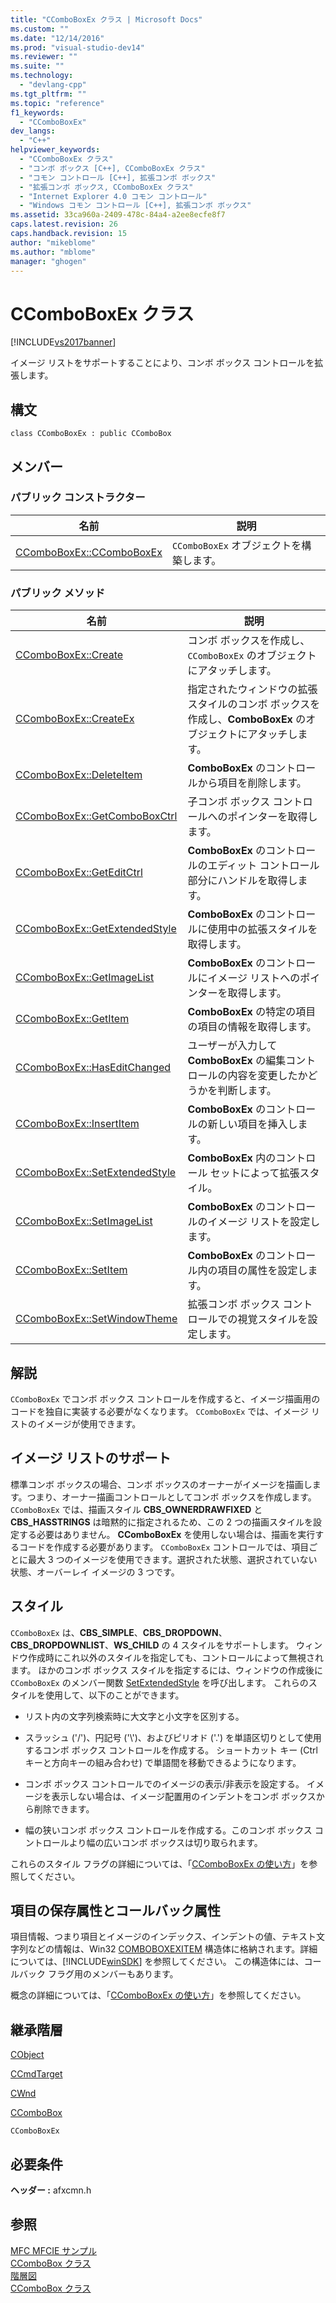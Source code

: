 ```yaml
---
title: "CComboBoxEx クラス | Microsoft Docs"
ms.custom: ""
ms.date: "12/14/2016"
ms.prod: "visual-studio-dev14"
ms.reviewer: ""
ms.suite: ""
ms.technology: 
  - "devlang-cpp"
ms.tgt_pltfrm: ""
ms.topic: "reference"
f1_keywords: 
  - "CComboBoxEx"
dev_langs: 
  - "C++"
helpviewer_keywords: 
  - "CComboBoxEx クラス"
  - "コンボ ボックス [C++], CComboBoxEx クラス"
  - "コモン コントロール [C++], 拡張コンボ ボックス"
  - "拡張コンボ ボックス, CComboBoxEx クラス"
  - "Internet Explorer 4.0 コモン コントロール"
  - "Windows コモン コントロール [C++], 拡張コンボ ボックス"
ms.assetid: 33ca960a-2409-478c-84a4-a2ee8ecfe8f7
caps.latest.revision: 26
caps.handback.revision: 15
author: "mikeblome"
ms.author: "mblome"
manager: "ghogen"
---
```

# CComboBoxEx クラス
[!INCLUDE[vs2017banner](../../assembler/inline/includes/vs2017banner.md)]

イメージ リストをサポートすることにより、コンボ ボックス コントロールを拡張します。  
  
## 構文  
  
```  
class CComboBoxEx : public CComboBox  
```  
  
## メンバー  
  
### パブリック コンストラクター  
  
|名前|説明|  
|--------|--------|  
|[CComboBoxEx::CComboBoxEx](../Topic/CComboBoxEx::CComboBoxEx.md)|`CComboBoxEx` オブジェクトを構築します。|  
  
### パブリック メソッド  
  
|名前|説明|  
|--------|--------|  
|[CComboBoxEx::Create](../Topic/CComboBoxEx::Create.md)|コンボ ボックスを作成し、`CComboBoxEx` のオブジェクトにアタッチします。|  
|[CComboBoxEx::CreateEx](../Topic/CComboBoxEx::CreateEx.md)|指定されたウィンドウの拡張スタイルのコンボ ボックスを作成し、**ComboBoxEx** のオブジェクトにアタッチします。|  
|[CComboBoxEx::DeleteItem](../Topic/CComboBoxEx::DeleteItem.md)|**ComboBoxEx** のコントロールから項目を削除します。|  
|[CComboBoxEx::GetComboBoxCtrl](../Topic/CComboBoxEx::GetComboBoxCtrl.md)|子コンボ ボックス コントロールへのポインターを取得します。|  
|[CComboBoxEx::GetEditCtrl](../Topic/CComboBoxEx::GetEditCtrl.md)|**ComboBoxEx** のコントロールのエディット コントロール部分にハンドルを取得します。|  
|[CComboBoxEx::GetExtendedStyle](../Topic/CComboBoxEx::GetExtendedStyle.md)|**ComboBoxEx** のコントロールに使用中の拡張スタイルを取得します。|  
|[CComboBoxEx::GetImageList](../Topic/CComboBoxEx::GetImageList.md)|**ComboBoxEx** のコントロールにイメージ リストへのポインターを取得します。|  
|[CComboBoxEx::GetItem](../Topic/CComboBoxEx::GetItem.md)|**ComboBoxEx** の特定の項目の項目の情報を取得します。|  
|[CComboBoxEx::HasEditChanged](../Topic/CComboBoxEx::HasEditChanged.md)|ユーザーが入力して **ComboBoxEx** の編集コントロールの内容を変更したかどうかを判断します。|  
|[CComboBoxEx::InsertItem](../Topic/CComboBoxEx::InsertItem.md)|**ComboBoxEx** のコントロールの新しい項目を挿入します。|  
|[CComboBoxEx::SetExtendedStyle](../Topic/CComboBoxEx::SetExtendedStyle.md)|**ComboBoxEx** 内のコントロール セットによって拡張スタイル。|  
|[CComboBoxEx::SetImageList](../Topic/CComboBoxEx::SetImageList.md)|**ComboBoxEx** のコントロールのイメージ リストを設定します。|  
|[CComboBoxEx::SetItem](../Topic/CComboBoxEx::SetItem.md)|**ComboBoxEx** のコントロール内の項目の属性を設定します。|  
|[CComboBoxEx::SetWindowTheme](../Topic/CComboBoxEx::SetWindowTheme.md)|拡張コンボ ボックス コントロールでの視覚スタイルを設定します。|  
  
## 解説  
 `CComboBoxEx` でコンボ ボックス コントロールを作成すると、イメージ描画用のコードを独自に実装する必要がなくなります。  `CComboBoxEx` では、イメージ リストのイメージが使用できます。  
  
## イメージ リストのサポート  
 標準コンボ ボックスの場合、コンボ ボックスのオーナーがイメージを描画します。つまり、オーナー描画コントロールとしてコンボ ボックスを作成します。  `CComboBoxEx` では、描画スタイル **CBS\_OWNERDRAWFIXED** と **CBS\_HASSTRINGS** は暗黙的に指定されるため、この 2 つの描画スタイルを設定する必要はありません。  **CComboBoxEx** を使用しない場合は、描画を実行するコードを作成する必要があります。  `CComboBoxEx` コントロールでは、項目ごとに最大 3 つのイメージを使用できます。選択された状態、選択されていない状態、オーバーレイ イメージの 3 つです。  
  
## スタイル  
 `CComboBoxEx` は、**CBS\_SIMPLE**、**CBS\_DROPDOWN**、**CBS\_DROPDOWNLIST**、**WS\_CHILD** の 4 スタイルをサポートします。  ウィンドウ作成時にこれ以外のスタイルを指定しても、コントロールによって無視されます。  ほかのコンボ ボックス スタイルを指定するには、ウィンドウの作成後に `CComboBoxEx` のメンバー関数 [SetExtendedStyle](../Topic/CComboBoxEx::SetExtendedStyle.md) を呼び出します。  これらのスタイルを使用して、以下のことができます。  
  
-   リスト内の文字列検索時に大文字と小文字を区別する。  
  
-   スラッシュ \('\/'\)、円記号 \('\\'\)、およびピリオド \('.'\) を単語区切りとして使用するコンボ ボックス コントロールを作成する。  ショートカット キー \(Ctrl キーと方向キーの組み合わせ\) で単語間を移動できるようになります。  
  
-   コンボ ボックス コントロールでのイメージの表示\/非表示を設定する。  イメージを表示しない場合は、イメージ配置用のインデントをコンボ ボックスから削除できます。  
  
-   幅の狭いコンボ ボックス コントロールを作成する。このコンボ ボックス コントロールより幅の広いコンボ ボックスは切り取られます。  
  
 これらのスタイル フラグの詳細については、「[CComboBoxEx の使い方](../../mfc/using-ccomboboxex.md)」を参照してください。  
  
## 項目の保存属性とコールバック属性  
 項目情報、つまり項目とイメージのインデックス、インデントの値、テキスト文字列などの情報は、Win32 [COMBOBOXEXITEM](http://msdn.microsoft.com/library/windows/desktop/bb775746) 構造体に格納されます。詳細については、[!INCLUDE[winSDK](../../atl/includes/winsdk_md.md)] を参照してください。  この構造体には、コールバック フラグ用のメンバーもあります。  
  
 概念の詳細については、「[CComboBoxEx の使い方](../../mfc/using-ccomboboxex.md)」を参照してください。  
  
## 継承階層  
 [CObject](../Topic/CObject%20Class.md)  
  
 [CCmdTarget](../Topic/CCmdTarget%20Class.md)  
  
 [CWnd](../Topic/CWnd%20Class.md)  
  
 [CComboBox](../../mfc/reference/ccombobox-class.md)  
  
 `CComboBoxEx`  
  
## 必要条件  
 **ヘッダー :** afxcmn.h  
  
## 参照  
 [MFC MFCIE サンプル](../../top/visual-cpp-samples.md)   
 [CComboBox クラス](../../mfc/reference/ccombobox-class.md)   
 [階層図](../../mfc/hierarchy-chart.md)   
 [CComboBox クラス](../../mfc/reference/ccombobox-class.md)